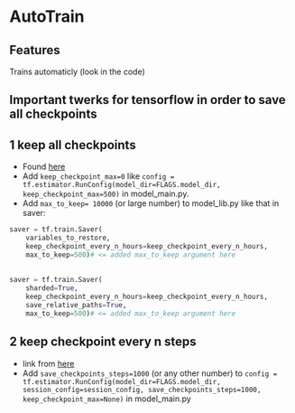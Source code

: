 # AutoTrain
## Features
Trains automaticly (look in the code)
## Important twerks for tensorflow in order to save all checkpoints
## 1 keep all checkpoints
* Found [here](https://github.com/tensorflow/models/issues/5076)
* Add ```keep_checkpoint_max=0``` like ```config = tf.estimator.RunConfig(model_dir=FLAGS.model_dir, keep_checkpoint_max=500)``` in model_main.py.
* Add ```max_to_keep= 10000``` (or large number) to model_lib.py like that in saver:
```py
saver = tf.train.Saver(
	variables_to_restore,
	keep_checkpoint_every_n_hours=keep_checkpoint_every_n_hours,
	max_to_keep=500)# <= added max_to_keep argument here
	
	
saver = tf.train.Saver(
	sharded=True,
	keep_checkpoint_every_n_hours=keep_checkpoint_every_n_hours,
	save_relative_paths=True,
	max_to_keep=500)# <= added max_to_keep argument here
  ```
  ## 2 keep checkpoint every n steps
  * link from [here](https://github.com/tensorflow/models/issues/5139#issuecomment-418963839)
  * Add ```save_checkpoints_steps=1000``` (or any other number) to ```config = tf.estimator.RunConfig(model_dir=FLAGS.model_dir, session_config=session_config, save_checkpoints_steps=1000, keep_checkpoint_max=None)``` in model_main.py
